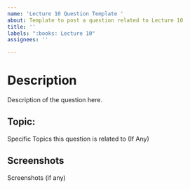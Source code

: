 ```yaml
---
name: 'Lecture 10 Question Template '
about: Template to post a question related to Lecture 10
title: ''
labels: ":books: Lecture 10"
assignees: ''

---
```


# Description

Description of the question here.

## Topic:

Specific Topics this question is related to (If Any)

## Screenshots

Screenshots (if any)
